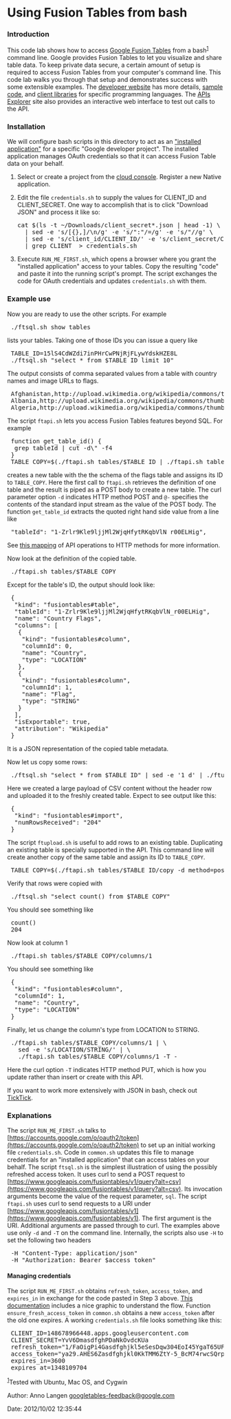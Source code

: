 # Using Fusion Tables from bash

<div class="outline-3">

### Introduction

This code lab shows how to access [Google Fusion Tables](https://www.google.com/fusiontables) from a bash<sup>[1](#fn.1)</sup> command line. Google provides Fusion Tables to let you visualize and share table data. To keep private data secure, a certain amount of setup is required to access Fusion Tables from your computer's command line. This code lab walks you through that setup and demonstrates success with some extensible examples. The [developer website](https://developers.google.com/fusiontables) has more details, [sample code](https://developers.google.com/fusiontables/docs/sample_code), and [client libraries](https://developers.google.com/fusiontables/docs/v1/libraries) for specific programming languages. The [APIs Explorer](https://developers.google.com/apis-explorer/#p/fusiontables/v1/) site also provides an interactive web interface to test out calls to the API.

</div>

<div class="outline-3">

### Installation

We will configure bash scripts in this directory to act as an ["installed application"](https://developers.google.com/accounts/docs/OAuth2InstalledApp) for a specific "Google developer project". The installed application manages OAuth credentials so that it can access Fusion Table data on your behalf.

1.  Select or create a project from the [cloud console](https://cloud.google.com/console/start/api?id=fusiontables). Register a new Native application.
2.  Edit the file `credentials.sh` to supply the values for CLIENT_ID and CLIENT_SECRET. One way to accomplish that is to click "Download JSON" and process it like so:

    <pre>cat $(ls -t ~/Downloads/client_secret*.json | head -1) \
      | sed -e 's/[{},]/\n/g' -e 's/":"/=/g' -e 's/"//g' \
      | sed -e 's/client_id/CLIENT_ID/' -e 's/client_secret/CLIENT_SECRET/' \
      | grep CLIENT_ > credentials.sh
    </pre>

3.  Execute `RUN_ME_FIRST.sh`, which opens a browser where you grant the "installed application" access to your tables. Copy the resulting "code" and paste it into the running script's prompt. The script exchanges the code for OAuth credentials and updates `credentials.sh` with them.

</div>

<div class="outline-3">

### Example use

Now you are ready to use the other scripts. For example

<pre> ./ftsql.sh show tables
</pre>

lists your tables. Taking one of those IDs you can issue a query like

<pre> TABLE_ID=15lS4CdWZdi7inPHrCwPNjRjFLywYdskHZE8L
 ./ftsql.sh "select * from $TABLE_ID limit 10"
</pre>

The output consists of comma separated values from a table with country names and image URLs to flags.

<pre> Afghanistan,http://upload.wikimedia.org/wikipedia/commons/thumb/9/9a/Flag_of_Afghanistan.svg/22px-Flag_of_Afghanistan.svg.png
 Albania,http://upload.wikimedia.org/wikipedia/commons/thumb/3/36/Flag_of_Albania.svg/22px-Flag_of_Albania.svg.png
 Algeria,http://upload.wikimedia.org/wikipedia/commons/thumb/7/77/Flag_of_Algeria.svg/22px-Flag_of_Algeria.svg.png
</pre>

The script `ftapi.sh` lets you access Fusion Tables features beyond SQL. For example

<pre> function get_table_id() {
  grep tableId | cut -d\" -f4
 }
 TABLE_COPY=$(./ftapi.sh tables/$TABLE_ID | ./ftapi.sh tables -d @- | get_table_id)
</pre>

creates a new table with the the schema of the flags table and assigns its ID to `TABLE_COPY`. Here the first call to `ftapi.sh` retrieves the definition of one table and the result is piped as a POST body to create a new table. The curl parameter option `-d` indicates HTTP method POST and `@-` specifies the contents of the standard input stream as the value of the POST body. The function `get_table_id` extracts the quoted right hand side value from a line like

<pre> "tableId": "1-Zrlr9Kle9ljjMl2WjqHfytRKqbVlN_r00ELHig",
</pre>

See [this mapping](https://developers.google.com/fusiontables/docs/v1/getting_started#background-operations) of API operations to HTTP methods for more information.

Now look at the definition of the copied table.

<pre> ./ftapi.sh tables/$TABLE_COPY
</pre>

Except for the table's ID, the output should look like:

<pre> {
  "kind": "fusiontables#table",
  "tableId": "1-Zrlr9Kle9ljjMl2WjqHfytRKqbVlN_r00ELHig",
  "name": "Country Flags",
  "columns": [
   {
    "kind": "fusiontables#column",
    "columnId": 0,
    "name": "Country",
    "type": "LOCATION"
   },
   {
    "kind": "fusiontables#column",
    "columnId": 1,
    "name": "Flag",
    "type": "STRING"
   }
  ],
  "isExportable": true,
  "attribution": "Wikipedia"
 }
</pre>

It is a JSON representation of the copied table metadata.

Now let us copy some rows:

<pre> ./ftsql.sh "select * from $TABLE_ID" | sed -e '1 d' | ./ftupload.sh $TABLE_COPY
</pre>

Here we created a large payload of CSV content without the header row and uploaded it to the freshly created table. Expect to see output like this:

<pre> {
  "kind": "fusiontables#import",
  "numRowsReceived": "204"
 }
</pre>

The script `ftupload.sh` is useful to add rows to an existing table. Duplicating an existing table is specially supported in the API. This command line will create another copy of the same table and assign its ID to `TABLE_COPY`.

<pre> TABLE_COPY=$(./ftapi.sh tables/$TABLE_ID/copy -d method=post | get_table_id)
</pre>

Verify that rows were copied with

<pre> ./ftsql.sh "select count() from $TABLE_COPY"
</pre>

You should see something like

<pre> count()
 204
</pre>

Now look at column 1

<pre> ./ftapi.sh tables/$TABLE_COPY/columns/1
</pre>

You should see something like

<pre> {
  "kind": "fusiontables#column",
  "columnId": 1,
  "name": "Country",
  "type": "LOCATION"
 }
</pre>

Finally, let us change the column's type from LOCATION to STRING.

<pre> ./ftapi.sh tables/$TABLE_COPY/columns/1 | \
   sed -e 's/LOCATION/STRING/' | \
   ./ftapi.sh tables/$TABLE_COPY/columns/1 -T -
</pre>

Here the curl option `-T` indicates HTTP method PUT, which is how you update rather than insert or create with this API.

If you want to work more extensively with JSON in bash, check out [TickTick](https://github.com/kristopolous/TickTick).

</div>

<div class="outline-3">

### Explanations

The script `RUN_ME_FIRST.sh` talks to [https://accounts.google.com/o/oauth2/token](https://accounts.google.com/o/oauth2/token) to set up an initial working file `credentials.sh`. Code in `common.sh` updates this file to manage credentials for an "installed application" that can access tables on your behalf. The script `ftsql.sh` is the simplest illustration of using the possibly refreshed access token. It uses curl to send a POST request to [https://www.googleapis.com/fusiontables/v1/query?alt=csv](https://www.googleapis.com/fusiontables/v1/query?alt=csv). Its invocation arguments become the value of the request parameter, `sql`. The script `ftapi.sh` uses curl to send requests to a URI under [https://www.googleapis.com/fusiontables/v1](https://www.googleapis.com/fusiontables/v1). The first argument is the URI. Additional arguments are passed through to curl. The examples above use only `-d` and `-T` on the command line. Internally, the scripts also use `-H` to set the following two headers

<pre> -H "Content-Type: application/json"
 -H "Authorization: Bearer $access_token"
</pre>

<div class="outline-4">

#### Managing credentials

The script `RUN_ME_FIRST.sh` obtains `refresh_token`, `access_token`, and `expires_in` in exchange for the code pasted in Step 3 above. [This documentation](https://developers.google.com/accounts/docs/OAuth2#installed) includes a nice graphic to understand the flow. Function `ensure_fresh_access_token` in `common.sh` obtains a new `access_token` after the old one expires. A working `credentials.sh` file looks something like this:

<pre> CLIENT_ID=148678966448.apps.googleusercontent.com
 CLIENT_SECRET=YvV6DmasdfghPDaNkOvdcKUa
 refresh_token="1/FaOigPi4Gasdfghjkl5eSesDqw304EoI45YgaT65UFAM"
 access_token="ya29.AHES6Zasdfghjkl0KkTMM6ZtY-5_BcM74rwcSQrpp8NIEvNI"
 expires_in=3600
 expires_at=1348109704
</pre>

<sup>[1](#fnr.1)</sup>Tested with Ubuntu, Mac OS, and Cygwin

</div>

</div>

<div id="postamble">

Author: Anno Langen [<googletables-feedback@google.com>](mailto:googletables-feedback@google.com)

Date: 2012/10/02 12:35:44

</div>
